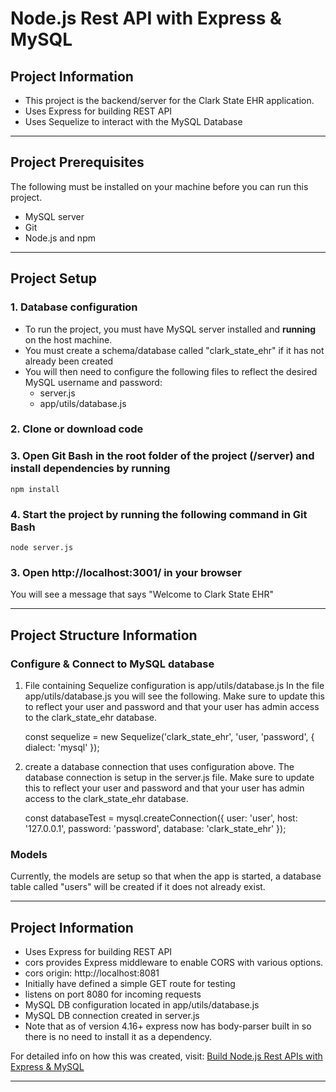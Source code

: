 # Node.js Rest API with Express & MySQL

## Project Information
* This project is the backend/server for the Clark State EHR application.
* Uses Express for building REST API
* Uses Sequelize to interact with the MySQL Database
---

## Project Prerequisites
The following must be installed on your machine before you can run this project.
* MySQL server
* Git
* Node.js and npm 
---


## Project Setup

### 1. Database configuration
* To run the project, you must have MySQL server installed and **running** on the host machine. 
* You must create a schema/database called "clark_state_ehr" if it has not already been created
* You will then need to configure the following files to reflect the desired MySQL username and password:
	* server.js
	* app/utils/database.js

### 2. Clone or download code

### 3. Open Git Bash in the root folder of the project (/server) and install dependencies by running
```
npm install
```

### 4. Start the project by running the following command in Git Bash
```
node server.js
```

### 3. Open http://localhost:3001/ in your browser
You will see a message that says "Welcome to Clark State EHR"

---


## Project Structure Information

### Configure & Connect to MySQL database
1. File containing Sequelize configuration is app/utils/database.js
In the file app/utils/database.js you will see the following. Make sure to update this to reflect your user and password and that your user has admin access to the clark_state_ehr database.

	const sequelize = new Sequelize('clark_state_ehr', 'user, 'password', {
   		 dialect: 'mysql'
	});
	

2. create a database connection that uses configuration above.
The database connection is setup in the server.js file. Make sure to update this to reflect your user and password and that your user has admin access to the clark_state_ehr database.

	const databaseTest = mysql.createConnection({
  	user: 'user',
  	host: '127.0.0.1',
 	 password: 'password',
 	 database: 'clark_state_ehr'
	});


### Models
Currently, the models are setup so that when the app is started, a database table called "users" will be created if it does not already exist.

---

## Project Information

* Uses Express for building REST API
* cors provides Express middleware to enable CORS with various options.
* cors origin: http://localhost:8081
* Initially have defined a simple GET route for testing
* listens on port 8080 for incoming requests
* MySQL DB configuration located in app/utils/database.js
* MySQL DB connection created in server.js
* Note that as of version 4.16+ express now has body-parser built in so there is no need to install it as a dependency.

For detailed info on how this was created, visit: [Build Node.js Rest APIs with Express & MySQL](https://www.bezkoder.com/node-js-rest-api-express-mysql/)

---

